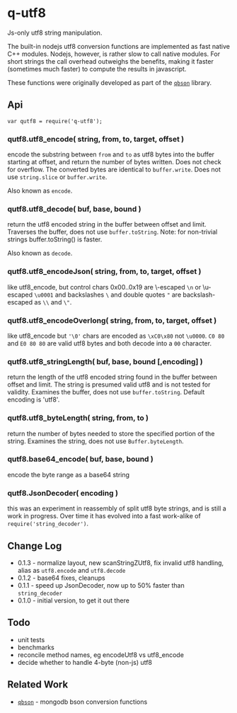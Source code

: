 q-utf8
======

Js-only utf8 string manipulation.

The built-in nodejs utf8 conversion functions are implemented as fast native
C++ modules.  Nodejs, however, is rather slow to call native modules.  For
short strings the call overhead outweighs the benefits, making it faster
(sometimes much faster) to compute the results in javascript.

These functions were originally developed as part of the
[`qbson`](https://github.com/andrasq/node-qbson) library.


Api
---

    var qutf8 = require('q-utf8');

### qutf8.utf8_encode( string, from, to, target, offset )

encode the substring between `from` and `to` as utf8 bytes into the buffer
starting at offset, and return the number of bytes written.  Does not check
for overflow. The converted bytes are identical to `buffer.write`. Does not
use `string.slice` or `buffer.write`.

Also known as `encode`.

### qutf8.utf8_decode( buf, base, bound )

return the utf8 encoded string in the buffer between offset and limit.
Traverses the buffer, does not use `buffer.toString`. Note: for non-trivial
strings buffer.toString() is faster.

Also known as `decode`.

### qutf8.utf8_encodeJson( string, from, to, target, offset )

like utf8_encode, but control chars 0x00..0x19 are \\-escaped `\n` or \\u-escaped
`\u0001` and backslashes `\` and double quotes `"` are backslash-escaped as `\\` and `\"`.

### qutf8.utf8_encodeOverlong( string, from, to, target, offset )

like utf8_encode but `'\0'` chars are encoded as `\xC0\x80` not `\u0000`.
`C0 80` and `E0 80 80` are valid utf8 bytes and both decode into a `00` character.

### qutf8.utf8_stringLength( buf, base, bound [,encoding] )

return the length of the utf8 encoded string found in the buffer between
offset and limit.  The string is presumed valid utf8 and is not tested for
validity. Examines the buffer, does not use `buffer.toString`.  Default
encoding is 'utf8'.

### qutf8.utf8_byteLength( string, from, to )

return the number of bytes needed to store the specified portion of the string.
Examines the string, does not use `Buffer.byteLength`.

### qutf8.base64_encode( buf, base, bound )

encode the byte range as a base64 string

### qutf8.JsonDecoder( encoding )

this was an experiment in reassembly of split utf8 byte strings, and is
still a work in progress.  Over time it has evolved into a fast
work-alike of `require('string_decoder')`.


Change Log
----------

- 0.1.3 - normalize layout, new scanStringZUtf8, fix invalid utf8 handling, alias as `utf8.encode` and `utf8.decode`
- 0.1.2 - base64 fixes, cleanups
- 0.1.1 - speed up JsonDecoder, now up to 50% faster than `string_decoder`
- 0.1.0 - initial version, to get it out there


Todo
----

- unit tests
- benchmarks
- reconcile method names, eg encodeUtf8 vs utf8_encode
- decide whether to handle 4-byte (non-js) utf8


Related Work
------------

- [`qbson`](https://github.com/andrasq/node-qbson) - mongodb bson conversion functions
